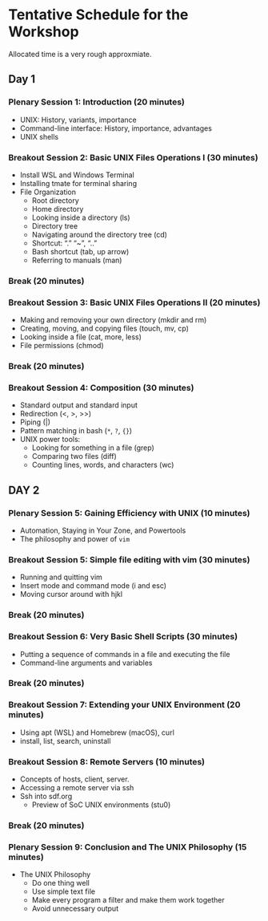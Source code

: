 # Tentative Schedule for the Workshop

Allocated time is a very rough approxmiate.

## Day 1
### Plenary Session 1: Introduction (20 minutes)

- UNIX: History, variants, importance
- Command-line interface: History, importance, advantages
- UNIX shells

### Breakout Session 2: Basic UNIX Files Operations I (30 minutes) 

- Install WSL and Windows Terminal
- Installing tmate for terminal sharing
- File Organization
    - Root directory
    - Home directory
	- Looking inside a directory (ls)
    - Directory tree
    - Navigating around the directory tree (cd)
    - Shortcut: “.” “~”, “..”
    - Bash shortcut (tab, up arrow)
    - Referring to manuals (man)

### Break (20 minutes)

### Breakout Session 3:  Basic UNIX Files Operations II (20 minutes) 

- Making and removing your own directory (mkdir and rm)
- Creating, moving, and copying files (touch, mv, cp)
- Looking inside a file (cat, more, less)
- File permissions (chmod)

### Break (20 minutes)

### Breakout Session 4: Composition (30 minutes)

- Standard output and standard input
- Redirection (<, >, >>)
- Piping (|)
- Pattern matching in bash (`*`, `?`, `{}`)
- UNIX power tools:
    - Looking for something in a file (grep)
    - Comparing two files (diff)
    - Counting lines, words, and characters (wc)

## DAY 2
### Plenary Session 5: Gaining Efficiency with UNIX (10 minutes)

- Automation, Staying in Your Zone, and Powertools
- The philosophy and power of `vim`

### Breakout Session 5: Simple file editing with vim (30 minutes) 

- Running and quitting vim
- Insert mode and command mode (i and esc)
- Moving cursor around with hjkl

### Break (20 minutes)
### Breakout Session 6: Very Basic Shell Scripts (30 minutes)

- Putting a sequence of commands in a file and executing the file
- Command-line arguments and variables

### Break (20 minutes)
### Breakout Session 7: Extending your UNIX Environment (20 minutes)

- Using apt (WSL) and Homebrew (macOS), curl
- install, list, search, uninstall

### Breakout Session 8: Remote Servers (10 minutes)

- Concepts of hosts, client, server.
- Accessing a remote server via ssh
- Ssh into sdf.org
    - Preview of SoC UNIX environments (stu0) 

### Break (20 minutes)
### Plenary Session 9: Conclusion and The UNIX Philosophy (15 minutes)

- The UNIX Philosophy
    - Do one thing well
    - Use simple text file
    - Make every program a filter and make them work together
    - Avoid unnecessary output

